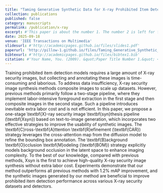 ```yaml
---
title: "Taming Generative Synthetic Data for X-ray Prohibited Item Detection"
collection: publications
published: false
category: manuscripts
permalink: /publication/x-ray
excerpt: #'This paper is about the number 1. The number 2 is left for future work.'
date: 2025-09-18
venue: 'IEEE Transactions on Multimedia'
slidesurl: #'http://academicpages.github.io/files/slides1.pdf'
paperurl: 'http://pillow-1.github.io/files/Taming_Generative_Synthetic_Data_for_X_ray_Prohibited_Item_Detection_TMM_main.pdf'
bibtexurl: #'http://academicpages.github.io/files/bibtex1.bib'
citation: #'Your Name, You. (2009). &quot;Paper Title Number 1.&quot; <i>Journal 1</i>. 1(1).'
---
```

Training prohibited item detection models requires a large amount of X-ray security images, but collecting and annotating these images is time-consuming and laborious. To address data insufficiency, X-ray security image synthesis methods composite images to scale up datasets. However, previous methods primarily follow a two-stage pipeline, where they implement labor-intensive foreground extraction in the first stage and then composite images in the second stage. Such a pipeline introduces inevitable extra labor cost and is not efficient. 
In this paper, we propose a one-stage \textbf{X}-ray security image \textbf{syn}thesis pipeline (\textbf{Xsyn}) based on text-to-image generation, which incorporates two effective strategies to improve the usability of synthetic images. 
The \textbf{C}ross-\textbf{A}ttention \textbf{R}efinement (\textbf{CAR}) strategy leverages the cross-attention map from the diffusion model to refine the bounding box annotation. The \textbf{B}ackground \textbf{O}cclusion \textbf{M}odeling (\textbf{BOM}) strategy explicitly models background occlusion in the latent space to enhance imaging complexity.
To the best of our knowledge, compared with previous methods, Xsyn is the first to achieve high-quality X-ray security image synthesis without extra labor cost. 
Experiments demonstrate that our method outperforms all previous methods with 1.2\% mAP improvement, and the synthetic images generated by our method are beneficial to improve prohibited item detection performance across various X-ray security datasets and detectors.
<!-- ![X-ray method illustration](../images/x-ray-method.jpg) -->
